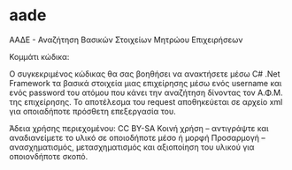 # aade
ΑΑΔΕ - Αναζήτηση Βασικών Στοιχείων Μητρώου Επιχειρήσεων

Κομμάτι κώδικα:

Ο συγκεκριμένος κώδικας θα σας βοηθήσει να ανακτήσετε μέσω C# .Net Framework τα βασικά στοιχεία μιας επιχείρησης μέσω ενός username και ενός password του ατόμου που κάνει την αναζήτηση δίνοντας τον Α.Φ.Μ. της επιχείρησης. Το αποτέλεσμα του request αποθηκεύεται σε αρχείο xml για οποιαδήποτε πρόσθετη επεξεργασία του.


Άδεια χρήσης περιεχομένου: CC BY-SA Κοινή χρήση – αντιγράψτε και αναδιανείμετε το υλικό σε οποιοδήποτε μέσο ή μορφή Προσαρμογή – ανασχηματισμός, μετασχηματισμός και αξιοποίηση του υλικού για οποιονδήποτε σκοπό.
